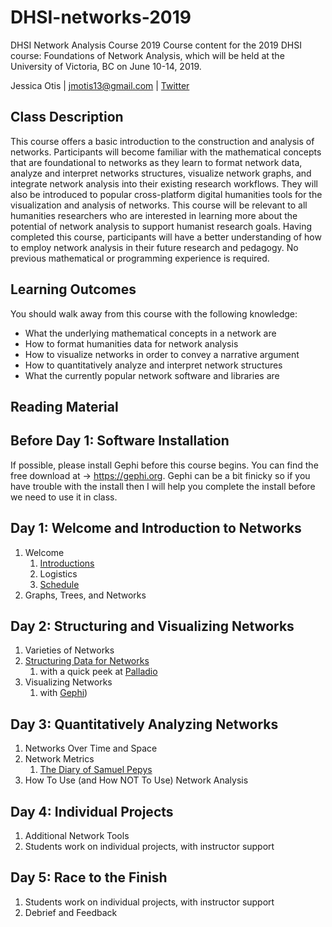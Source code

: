 # DHSI-networks-2019
DHSI Network Analysis Course 2019
Course content for the 2019 DHSI course: Foundations of Network Analysis, which will be held at the University of Victoria, BC on June 10-14, 2019.

Jessica Otis | jmotis13@gmail.com | [Twitter](https://twitter.com/jotis13)

## Class Description

This course offers a basic introduction to the construction and analysis of networks. Participants will become familiar with the mathematical concepts that are foundational to networks as they learn to format network data, analyze and interpret networks structures, visualize network graphs, and integrate network analysis into their existing research workflows. They will also be introduced to popular cross-platform digital humanities tools for the visualization and analysis of networks. This course will be relevant to all humanities researchers who are interested in learning more about the potential of network analysis to support humanist research goals. Having completed this course, participants will have a better understanding of how to employ network analysis in their future research and pedagogy. No previous mathematical or programming experience is required. 

## Learning Outcomes

You should walk away from this course with the following knowledge:
  - What the underlying mathematical concepts in a network are
  - How to format humanities data for network analysis
  - How to visualize networks in order to convey a narrative argument
  - How to quantitatively analyze and interpret network structures
  - What the currently popular network software and libraries are
  
  ## Reading Material
  
  ## Before Day 1: Software Installation

If possible, please install Gephi before this course begins.  You can find the free download at -> https://gephi.org. Gephi can be a bit finicky so if you have trouble with the install then I will help you complete the install before we need to use it in class.
  
  ## Day 1: Welcome and Introduction to Networks

1. Welcome
    1. [Introductions](https://docs.google.com/document/d/19kX-O7x08iaf-jpzuALYc-mM4MiCulWQqqaIwgcoZPs/edit?usp=sharing)
    2. Logistics
    3. [Schedule](https://github.com/jmotis/DHSI-networks-2019/blob/master/README.md)
2. Graphs, Trees, and Networks
  
  ## Day 2: Structuring and Visualizing Networks
1. Varieties of Networks
2. [Structuring Data for Networks](https://docs.google.com/spreadsheets/d/1YWSy5NmnIGaDjhFheMLOwDHs480cPgNNDKDiNXbDPac/edit?usp=sharing)
    1. with a quick peek at [Palladio](https://hdlab.stanford.edu/palladio/)
3. Visualizing Networks
    1. with [Gephi](https://gephi.org))
  
  ## Day 3: Quantitatively Analyzing Networks
1. Networks Over Time and Space
2. Network Metrics
    1. [The Diary of Samuel Pepys](https://www.pepysdiary.com/diary/)
3. How To Use (and How NOT To Use) Network Analysis
  
  ## Day 4: Individual Projects
1. Additional Network Tools
2. Students work on individual projects, with instructor support
  
  ## Day 5: Race to the Finish
1. Students work on individual projects, with instructor support
2. Debrief and Feedback